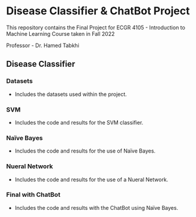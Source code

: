 # Disease Classifier & ChatBot Project

This repository contains the Final Project for ECGR 4105 - Introduction to Machine Learning Course taken in Fall 2022 

Professor - Dr. Hamed Tabkhi


## Disease Classifier
### Datasets

- Includes the datasets used within the project.

### SVM

- Includes the code and results for the SVM classifier.

### Naïve Bayes

- Includes the code and results for the use of Naïve Bayes.

### Nueral Network

- Includes the code and results for the use of a Nueral Network.

### Final with ChatBot

- Includes the code and results with the ChatBot using Naïve Bayes.
